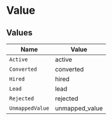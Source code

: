 # Value


## Values

| Name            | Value           |
| --------------- | --------------- |
| `Active`        | active          |
| `Converted`     | converted       |
| `Hired`         | hired           |
| `Lead`          | lead            |
| `Rejected`      | rejected        |
| `UnmappedValue` | unmapped_value  |